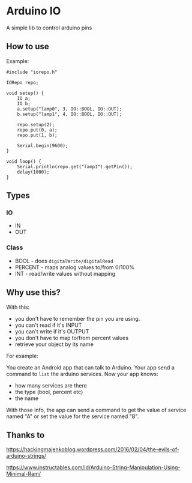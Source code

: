 # Arduino IO

A simple lib to control arduino pins

## How to use ##

Example:

    #include "iorepo.h"

    IORepo repo;

    void setup() {
    	IO a;
    	IO b;
    	a.setup("lamp0", 3, IO::BOOL, IO::OUT);
    	b.setup("lamp1", 4, IO::BOOL, IO::OUT);

    	repo.setup(2);
    	repo.put(0, a);
    	repo.put(1, b);

    	Serial.begin(9600);
    }

    void loop() {
    	Serial.println(repo.get("lamp1").getPin());
    	delay(1000);
    }

## Types ##
### IO ###

* IN
* OUT

### Class ###

* BOOL - does ```digitalWrite/digitalRead```
* PERCENT - maps analog values to/from 0/100%
* INT - read/write values without mapping

## Why use this? ##

With this:

* you don't have to remember the pin you are using.
* you can't read if it's INPUT
* you can't write if it's OUTPUT
* you don't have to map to/from percent values
* retrieve your object by its name

For example:

You create an Android app that can talk to Arduino. Your app send a command to ```list``` the arduino services.
Now your app knows:
* how many services are there
* the type (bool, percent etc)
* the name

With those info, the app can send a command to get the value of service named "A" or set the value for the service named "B".

## Thanks to ##

https://hackingmajenkoblog.wordpress.com/2016/02/04/the-evils-of-arduino-strings/

https://www.instructables.com/id/Arduino-String-Manipulation-Using-Minimal-Ram/